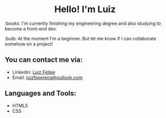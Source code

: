 <h1 align=center>Hello! I'm Luiz</h1>

<p>:books: I'm currently finishing my engineering degree and also studying to become a front-end dev.</p>
<p>:bulb: At the moment I'm a beginner. But let me know if I can collaborate somehow on a project!</p>

<h2>You can contact me via:</h2>
<ul>
<li>Linkedin: <a target="_blank" href="https://www.linkedin.com/in/luiz-felipe-da-silva-pereira-1590a1142/">Luiz Felipe</a></li>
<li>Email: <a href="mailto:luizfspereira@outlook.com">luizfspereira@outlook.com<a/></li>
</ul>

<h2>Languages and Tools:</h2>
<ul>
<li>HTML5</li>
<li>CSS</li>
</ul>
